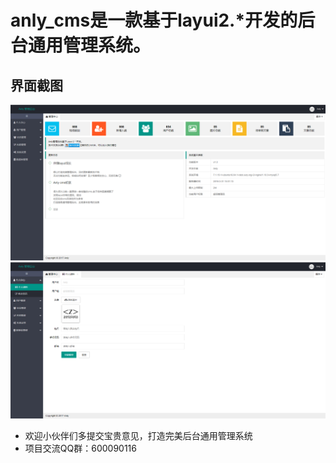 anly_cms是一款基于layui2.*开发的后台通用管理系统。
===============

## **界面截图**
![1](/src/img/01.png "1")
![2](/src/img/02.png "2")

* 欢迎小伙伴们多提交宝贵意见，打造完美后台通用管理系统
* 项目交流QQ群：600090116



